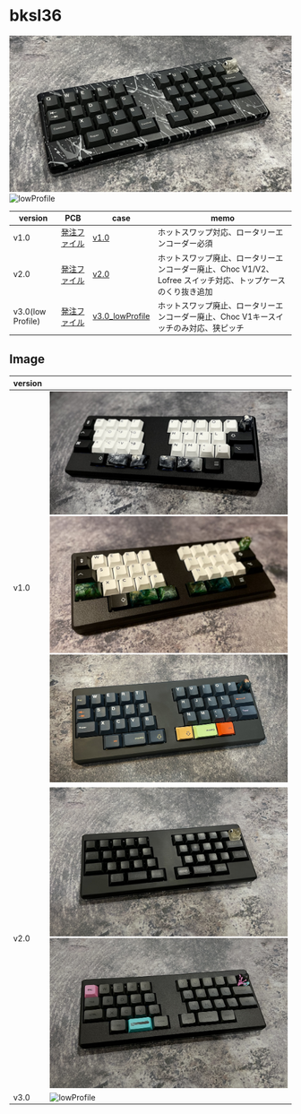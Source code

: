 # bksl36

![splash](/doc/gallery/splash.jpg)
![lowProfile](/doc/gallery/bksl36_lowProfile.jpeg)

| version           | PCB                                                | case                                      | memo                                                                                                        |
| ----------------- | -------------------------------------------------- | ----------------------------------------- | ----------------------------------------------------------------------------------------------------------- |
| v1.0              | [発注ファイル](/kicad/production/v1.0/)            | [v1.0](/case/v1.0/)                       | ホットスワップ対応、ロータリーエンコーダー必須                                                              |
| v2.0              | [発注ファイル](/kicad/production/v2.0/)            | [v2.0](/case/v2.0/)                       | ホットスワップ廃止、ロータリーエンコーダー廃止、Choc V1/V2、Lofree スイッチ対応、トップケースのくり抜き追加 |
| v3.0(low Profile) | [発注ファイル](/kicad/production/v3.0_lowProfile/) | [v3.0_lowProfile](/case/v3.0_lowProfile/) | ホットスワップ廃止、ロータリーエンコーダー廃止、Choc V1キースイッチのみ対応、狭ピッチ                       |

## Image

| version |                                                                                                                                                      |
| ------- | ---------------------------------------------------------------------------------------------------------------------------------------------------- |
| v1.0    | ![PA-12 白黒](/doc/gallery/bksl36_monojpg.jpg) ![PA-12 モス](/doc/gallery/bksl36_moss.jpg) ![Black Resin BeTheOne](/doc/gallery/bksl36_betheone.jpg) |
| v2.0    | ![smoke](/doc/gallery/smoke.jpeg) ![future](/doc/gallery/future.jpeg)                                                                                |
| v3.0    | ![lowProfile](/doc/gallery/bksl36_lowProfile.jpeg)                                                                                                   |
